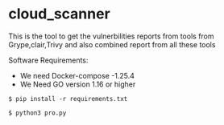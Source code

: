 




# cloud_scanner

This is the tool to get the vulnerbilities reports from tools from Grype,clair,Trivy and also combined report from all these tools

Software Requirements:
- We need Docker-compose -1.25.4 
- We Need GO version 1.16 or higher


```console
$ pip install -r requirements.txt
```
```console
$ python3 pro.py
```
